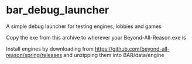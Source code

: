 # bar_debug_launcher
A simple debug launcher for testing engines, lobbies and games

Copy the exe from this archive to wherever your Beyond-All-Reason.exe is

Install engines by downloading from https://github.com/beyond-all-reason/spring/releases and unzipping them into BAR/data/engine
